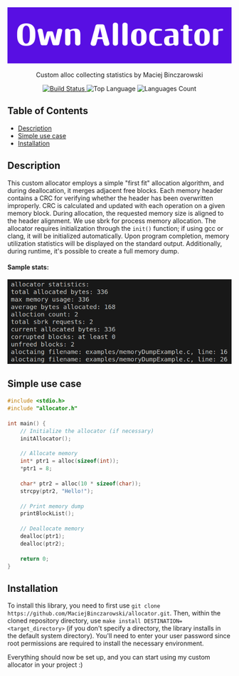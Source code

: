 <div align="center">
  <a href="#description">
    <img src="images/Banner.png" alt="Opis zdjęcia">
  </a>
  <p>Custom alloc collecting statistics by Maciej Binczarowski</p>
</div>

<p align="center">
  <a href="https://github.com/MaciejBinczarowski/allocator/actions">
    <img src="https://github.com/MaciejBinczarowski/allocator/workflows/CI/badge.svg" alt="Build Status">
  </a>
  <img src="https://img.shields.io/github/languages/top/MaciejBinczarowski/allocator" alt="Top Language">
  <img src="https://img.shields.io/github/languages/count/MaciejBinczarowski/allocator" alt="Languages Count">
</p>

## Table of Contents
- [Description](#description)
- [Simple use case](#simple-use-case)
- [Installation](#installation)

## Description
This custom allocator employs a simple "first fit" allocation algorithm, and during deallocation, it merges adjacent free blocks. Each memory header contains a CRC for verifying whether the header has been overwritten improperly. CRC is calculated and updated with each operation on a given memory block. During allocation, the requested memory size is aligned to the header alignment. We use sbrk for process memory allocation. The allocator requires initialization through the `init()` function; if using gcc or clang, it will be initialized automatically. Upon program completion, memory utilization statistics will be displayed on the standard output. Additionally, during runtime, it's possible to create a full memory dump.

#### Sample stats:
<div align="center">
  <a href="#description">
    <img src="images/statistics.png" alt="Opis zdjęcia">
  </a>
</div>

## Simple use case
```c
#include <stdio.h>
#include "allocator.h"

int main() {
    // Initialize the allocator (if necessary)
    initAllocator();
  
    // Allocate memory
    int* ptr1 = alloc(sizeof(int));
    *ptr1 = 8;

    char* ptr2 = alloc(10 * sizeof(char));
    strcpy(ptr2, "Hello!");
    
    // Print memory dump
    printBlockList();
    
    // Deallocate memory
    dealloc(ptr1);
    dealloc(ptr2);

    return 0;
}
```

## Installation
To install this library, you need to first use `git clone https://github.com/MaciejBinczarowski/allocator.git`. Then, within the cloned repository directory, use `make install DESTINATION=<target_directory>` (if you don't specify a directory, the library installs in the default system directory). You'll need to enter your user password since root permissions are required to install the necessary environment.

Everything should now be set up, and you can start using my custom allocator in your project :)
